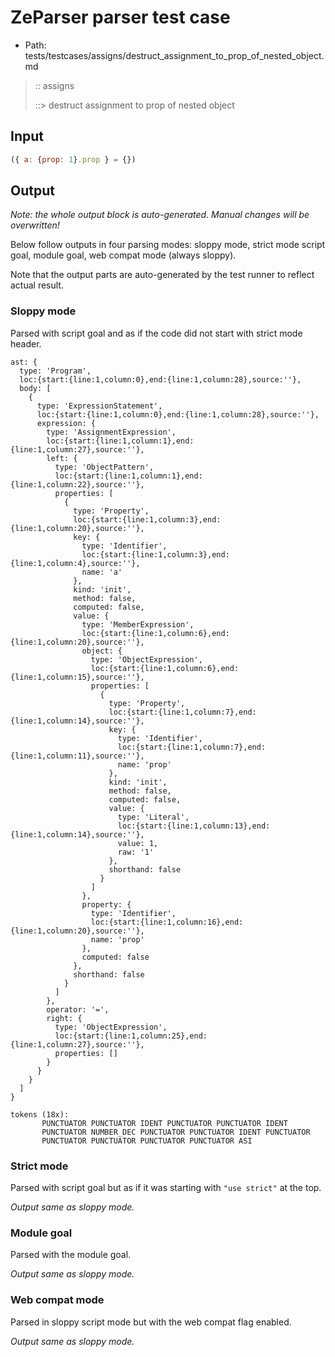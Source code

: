 # ZeParser parser test case

- Path: tests/testcases/assigns/destruct_assignment_to_prop_of_nested_object.md

> :: assigns
>
> ::> destruct assignment to prop of nested object

## Input

`````js
({ a: {prop: 1}.prop } = {})
`````

## Output

_Note: the whole output block is auto-generated. Manual changes will be overwritten!_

Below follow outputs in four parsing modes: sloppy mode, strict mode script goal, module goal, web compat mode (always sloppy).

Note that the output parts are auto-generated by the test runner to reflect actual result.

### Sloppy mode

Parsed with script goal and as if the code did not start with strict mode header.

`````
ast: {
  type: 'Program',
  loc:{start:{line:1,column:0},end:{line:1,column:28},source:''},
  body: [
    {
      type: 'ExpressionStatement',
      loc:{start:{line:1,column:0},end:{line:1,column:28},source:''},
      expression: {
        type: 'AssignmentExpression',
        loc:{start:{line:1,column:1},end:{line:1,column:27},source:''},
        left: {
          type: 'ObjectPattern',
          loc:{start:{line:1,column:1},end:{line:1,column:22},source:''},
          properties: [
            {
              type: 'Property',
              loc:{start:{line:1,column:3},end:{line:1,column:20},source:''},
              key: {
                type: 'Identifier',
                loc:{start:{line:1,column:3},end:{line:1,column:4},source:''},
                name: 'a'
              },
              kind: 'init',
              method: false,
              computed: false,
              value: {
                type: 'MemberExpression',
                loc:{start:{line:1,column:6},end:{line:1,column:20},source:''},
                object: {
                  type: 'ObjectExpression',
                  loc:{start:{line:1,column:6},end:{line:1,column:15},source:''},
                  properties: [
                    {
                      type: 'Property',
                      loc:{start:{line:1,column:7},end:{line:1,column:14},source:''},
                      key: {
                        type: 'Identifier',
                        loc:{start:{line:1,column:7},end:{line:1,column:11},source:''},
                        name: 'prop'
                      },
                      kind: 'init',
                      method: false,
                      computed: false,
                      value: {
                        type: 'Literal',
                        loc:{start:{line:1,column:13},end:{line:1,column:14},source:''},
                        value: 1,
                        raw: '1'
                      },
                      shorthand: false
                    }
                  ]
                },
                property: {
                  type: 'Identifier',
                  loc:{start:{line:1,column:16},end:{line:1,column:20},source:''},
                  name: 'prop'
                },
                computed: false
              },
              shorthand: false
            }
          ]
        },
        operator: '=',
        right: {
          type: 'ObjectExpression',
          loc:{start:{line:1,column:25},end:{line:1,column:27},source:''},
          properties: []
        }
      }
    }
  ]
}

tokens (18x):
       PUNCTUATOR PUNCTUATOR IDENT PUNCTUATOR PUNCTUATOR IDENT
       PUNCTUATOR NUMBER_DEC PUNCTUATOR PUNCTUATOR IDENT PUNCTUATOR
       PUNCTUATOR PUNCTUATOR PUNCTUATOR PUNCTUATOR ASI
`````

### Strict mode

Parsed with script goal but as if it was starting with `"use strict"` at the top.

_Output same as sloppy mode._

### Module goal

Parsed with the module goal.

_Output same as sloppy mode._

### Web compat mode

Parsed in sloppy script mode but with the web compat flag enabled.

_Output same as sloppy mode._
